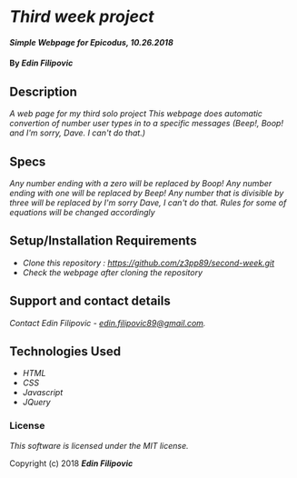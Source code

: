 # _Third week project_

#### _Simple Webpage for Epicodus, 10.26.2018_

#### By _**Edin Filipovic**_

## Description

_A web page for my third solo project_
_This webpage does automatic convertion of number user types in to a specific messages (Beep!, Boop! and I'm sorry, Dave. I can't do that.)_

## Specs
_Any number ending with a zero will be replaced by Boop!_
_Any number ending with one will be replaced by Beep!_
_Any number that is divisible by three will be replaced by I'm sorry Dave, I can't do that._
_Rules for some of equations will be changed accordingly_

## Setup/Installation Requirements

* _Clone this repository : https://github.com/z3pp89/second-week.git_
* _Check the webpage after cloning the repository_


## Support and contact details

_Contact Edin Filipovic - edin.filipovic89@gmail.com._

## Technologies Used

* _HTML_
* _CSS_
* _Javascript_
* _JQuery_

### License

*This software is licensed under the MIT license.*

Copyright (c) 2018 **_Edin Filipovic_**
